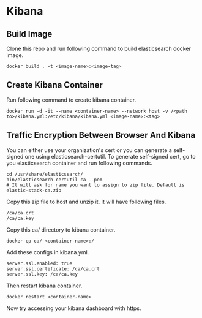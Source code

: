 # Kibana
## Build Image
Clone this repo and run following command to build elasticsearch docker image.
```
docker build . -t <image-name>:<image-tag>
```

## Create Kibana Container
Run following command to create kibana container.
```
docker run -d -it --name <container-name> --network host -v /<path to>/kibana.yml:/etc/kibana/kibana.yml <image-name>:<tag>
```

## Traffic Encryption Between Browser And Kibana
You can either use your organization's cert or you can generate a self-signed one using elasticsearch-certutil.
To generate self-signed cert, go to you elasticsearch container and run following commands.
```
cd /usr/share/elasticsearch/
bin/elasticsearch-certutil ca --pem
# It will ask for name you want to assign to zip file. Default is elastic-stack-ca.zip
```
Copy this zip file to host and unzip it. It will have following files.
```
/ca/ca.crt
/ca/ca.key
```
Copy this ca/ directory to kibana container.
```
docker cp ca/ <container-name>:/
```
Add these configs in kibana.yml.
```
server.ssl.enabled: true
server.ssl.certificate: /ca/ca.crt
server.ssl.key: /ca/ca.key
```
Then restart kibana container.
```
docker restart <container-name>
```
Now try accessing your kibana dashboard with https.
